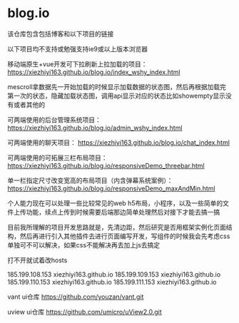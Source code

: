 # blog.io

该仓库包含包括博客和以下项目的链接

以下项目均不支持或勉强支持ie9或以上版本浏览器

移动端原生+vue开发可下拉刷新上拉加载的项目：
https://xiezhiyi163.github.io/blog.io/index_wshy_index.html

mescroll拿数据先一开始加载的时候显示加载数据的状态图，然后再根据加载完第一次的状态，隐藏加载状态图，调用api显示对应的状态比如showempty显示没有或者其他的

可两端使用的后台管理系统项目：
https://xiezhiyi163.github.io/blog.io/admin_wshy_index.html

可两端使用的聊天项目：
https://xiezhiyi163.github.io/blog.io/chat_index.html

可两端使用的可拓展三栏布局项目：
https://xiezhiyi163.github.io/blog.io/responsiveDemo_threebar.html

单一栏指定尺寸改变宽高的布局项目（内含弹幕系统案例）：
https://xiezhiyi163.github.io/blog.io/responsiveDemo_maxAndMin.html

个人能力现在可以处理一些比较常见的web h5布局，小程序，以及一些简单的文件上传功能，续点上传到时候需要后端那边简单处理然后对接下才能去搞一搞

目前我所理解的项目开发思路就是，先清边距，然后研究是否用框架实例化页面结构，然后再进行引入其他插件去进行页面编写开发，写组件的时候我会先考虑css单独可不可以解决，如果css不能解决再去加上js去搞定

打不开就试着改hosts


185.199.108.153 xiezhiyi163.github.io
185.199.109.153 xiezhiyi163.github.io
185.199.110.153 xiezhiyi163.github.io
185.199.111.153 xiezhiyi163.github.io

vant ui仓库
https://github.com/youzan/vant.git

uview ui仓库
https://github.com/umicro/uView2.0.git
